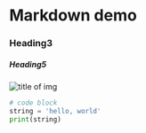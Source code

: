 # Markdown demo

### Heading3

##### Heading5

![title of img](C:\Users\xiaoc\Pictures\artinmycoffee.png)

~~~python
# code block
string = 'hello, world'
print(string)
~~~

